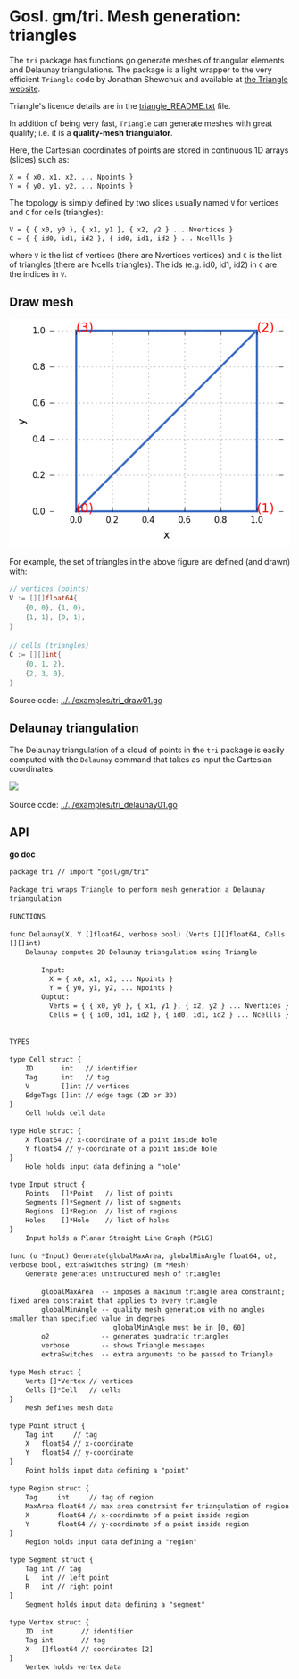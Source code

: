 # Gosl. gm/tri. Mesh generation: triangles

The `tri` package has functions go generate meshes of triangular elements and Delaunay
triangulations. The package is a light wrapper to the very efficient `Triangle` code by Jonathan
Shewchuk and available at [the Triangle website](https://www.cs.cmu.edu/~quake/triangle.html).

Triangle's licence details are in the <a href="triangle_README.txt">triangle_README.txt</a> file.

In addition of being very fast, `Triangle` can generate meshes with great quality; i.e. it is a
**quality-mesh triangulator**.

Here, the Cartesian coordinates of points are stored in continuous 1D arrays (slices) such as:

```
X = { x0, x1, x2, ... Npoints }
Y = { y0, y1, y2, ... Npoints }
```

The topology is simply defined by two slices usually named `V` for vertices and `C` for cells
(triangles):

```
V = { { x0, y0 }, { x1, y1 }, { x2, y2 } ... Nvertices }
C = { { id0, id1, id2 }, { id0, id1, id2 } ... Ncellls }
```

where `V` is the list of vertices (there are Nvertices vertices) and `C` is the list of triangles
(there are Ncells triangles). The ids (e.g. id0, id1, id2) in `C` are the indices in `V`.

## Draw mesh

![](data/tri_draw01.png)

For example, the set of triangles in the above figure are defined (and drawn) with:

```go
// vertices (points)
V := [][]float64{
    {0, 0}, {1, 0},
    {1, 1}, {0, 1},
}

// cells (triangles)
C := [][]int{
    {0, 1, 2},
    {2, 3, 0},
}
```

Source code: <a href="../../examples/tri_draw01.go">../../examples/tri_draw01.go</a>

## Delaunay triangulation

The Delaunay triangulation of a cloud of points in the `tri` package is easily computed with the
`Delaunay` command that takes as input the Cartesian coordinates.

<div id="container">
<p><img src="../../examples/figs/tri_delaunay01.png"></p>
</div>

Source code: <a href="../../examples/tri_delaunay01.go">../../examples/tri_delaunay01.go</a>

## API

**go doc**

```
package tri // import "gosl/gm/tri"

Package tri wraps Triangle to perform mesh generation a Delaunay
triangulation

FUNCTIONS

func Delaunay(X, Y []float64, verbose bool) (Verts [][]float64, Cells [][]int)
    Delaunay computes 2D Delaunay triangulation using Triangle

        Input:
          X = { x0, x1, x2, ... Npoints }
          Y = { y0, y1, y2, ... Npoints }
        Ouptut:
          Verts = { { x0, y0 }, { x1, y1 }, { x2, y2 } ... Nvertices }
          Cells = { { id0, id1, id2 }, { id0, id1, id2 } ... Ncellls }


TYPES

type Cell struct {
	ID       int   // identifier
	Tag      int   // tag
	V        []int // vertices
	EdgeTags []int // edge tags (2D or 3D)
}
    Cell holds cell data

type Hole struct {
	X float64 // x-coordinate of a point inside hole
	Y float64 // y-coordinate of a point inside hole
}
    Hole holds input data defining a "hole"

type Input struct {
	Points   []*Point   // list of points
	Segments []*Segment // list of segments
	Regions  []*Region  // list of regions
	Holes    []*Hole    // list of holes
}
    Input holds a Planar Straight Line Graph (PSLG)

func (o *Input) Generate(globalMaxArea, globalMinAngle float64, o2, verbose bool, extraSwitches string) (m *Mesh)
    Generate generates unstructured mesh of triangles

        globalMaxArea  -- imposes a maximum triangle area constraint; fixed area constraint that applies to every triangle
        globalMinAngle -- quality mesh generation with no angles smaller than specified value in degrees
                          globalMinAngle must be in [0, 60]
        o2             -- generates quadratic triangles
        verbose        -- shows Triangle messages
        extraSwitches  -- extra arguments to be passed to Triangle

type Mesh struct {
	Verts []*Vertex // vertices
	Cells []*Cell   // cells
}
    Mesh defines mesh data

type Point struct {
	Tag int     // tag
	X   float64 // x-coordinate
	Y   float64 // y-coordinate
}
    Point holds input data defining a "point"

type Region struct {
	Tag     int     // tag of region
	MaxArea float64 // max area constraint for triangulation of region
	X       float64 // x-coordinate of a point inside region
	Y       float64 // y-coordinate of a point inside region
}
    Region holds input data defining a "region"

type Segment struct {
	Tag int // tag
	L   int // left point
	R   int // right point
}
    Segment holds input data defining a "segment"

type Vertex struct {
	ID  int       // identifier
	Tag int       // tag
	X   []float64 // coordinates [2]
}
    Vertex holds vertex data

```
